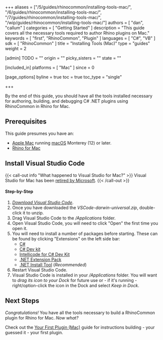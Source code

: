 +++
aliases = ["/5/guides/rhinocommon/installing-tools-mac/", "/6/guides/rhinocommon/installing-tools-mac/", "/7/guides/rhinocommon/installing-tools-mac/", "/wip/guides/rhinocommon/installing-tools-mac/"]
authors = [ "dan", "callum" ]
categories = [ "Getting Started" ]
description = "This guide covers all the necessary tools required to author Rhino plugins on Mac."
keywords = [ "first", "RhinoCommon", "Plugin" ]
languages = [ "C#", "VB" ]
sdk = [ "RhinoCommon" ]
title = "Installing Tools (Mac)"
type = "guides"
weight = 2

[admin]
TODO = ""
origin = ""
picky_sisters = ""
state = ""

[included_in]
platforms = [ "Mac" ]
since = 0

[page_options]
byline = true
toc = true
toc_type = "single"

+++


By the end of this guide, you should have all the tools installed necessary for authoring, building, and debugging C# .NET plugins using RhinoCommon in Rhino for Mac.

## Prerequisites

This guide presumes you have an:

- [Apple Mac](http://store.apple.com/) running [macOS](https://www.apple.com/osx/) Monterey (12) or later.
- [Rhino for Mac](https://www.rhino3d.com/download/)

## Install Visual Studio Code

{{< call-out info "What happened to Visual Studio for Mac?" >}}
Visual Studio for Mac has been [retired by Microsoft](https://learn.microsoft.com/en-us/visualstudio/mac/what-happened-to-vs-for-mac?view=vsmac-2022).
{{< /call-out >}}

#### Step-by-Step

1. *[Download Visual Studio Code](https://code.visualstudio.com/)*.
1. Once you have downloaded the *VSCode-darwin-universal.zip*, double-click it to unzip.
1. Drag Visual Studio Code to the */Applications* folder.
1. Open Visual Studio Code, you will need to click "Open" the first time you open it.
1. You will need to install a number of packages before starting. These can be found by clicking "Extensions" on the left side bar:
   - [C#](https://marketplace.visualstudio.com/items?itemName=ms-dotnettools.csharp)
   - [C# Dev kit](https://marketplace.visualstudio.com/items?itemName=ms-dotnettools.csdevkit)
   - [Intellicode for C# Dev Kit](https://marketplace.visualstudio.com/items?itemName=ms-dotnettools.vscodeintellicode-csharp)
   - [.NET Extension Pack](https://marketplace.visualstudio.com/items?itemName=ms-dotnettools.vscode-dotnet-pack)
   - [.NET Install Tool](https://marketplace.visualstudio.com/items?itemName=ms-dotnettools.vscode-dotnet-runtime&ssr=false#overview) (*Recommended*)
1. Restart Visual Studio Code.
1. Visual Studio Code is installed in your */Applications* folder. You will want to *drag its icon to your Dock* for future use or - if it's running - right/option-click the icon in the Dock and select *Keep in Dock*.

## Next Steps

*Congratulations!*  You have all the tools necessary to build a RhinoCommon plugin for Rhino for Mac.  *Now what?*

Check out the [Your First Plugin (Mac)](/guides/rhinocommon/your-first-plugin-mac) guide for instructions building - your guessed it - your first plugin.
